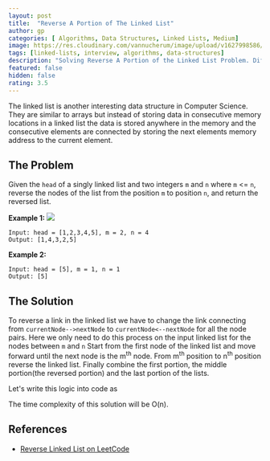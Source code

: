 ```yaml
---
layout: post
title:  "Reverse A Portion of The Linked List"
author: gp
categories: [ Algorithms, Data Structures, Linked Lists, Medium]
image: https://res.cloudinary.com/vannucherum/image/upload/v1627998586/vannucherum.com/posts/2021-08-07-reverse-a-portion-of-linked-list/reverse-linked-list-example_xvz9bg.jpg
tags: [linked-lists, interview, algorithms, data-structures]
description: "Solving Reverse A Portion of the Linked List Problem. Different approaches to solve the problem and their corresponding time and space complexities explained."
featured: false
hidden: false
rating: 3.5
---
```


The linked list is another interesting data structure in Computer Science. They are similar to arrays but instead of storing data in consecutive memory locations in a linked list the data is stored anywhere in the memory and the consecutive elements are connected by storing the next elements memory address to the current element.


## The Problem
Given the `head` of a singly linked list and two integers `m` and `n` where `m` <= `n`, reverse the nodes of the list from the position `m` to position `n`, and return the reversed list.
  

**Example 1:**
<img src="https://res.cloudinary.com/vannucherum/image/upload/v1627998586/vannucherum.com/posts/2021-08-07-reverse-a-portion-of-linked-list/reverse-linked-list-example_xvz9bg.jpg">
```
Input: head = [1,2,3,4,5], m = 2, n = 4
Output: [1,4,3,2,5]
```
**Example 2:**
```
Input: head = [5], m = 1, n = 1
Output: [5]
```
  
## The Solution

To reverse a link in the linked list we have to change the link connecting from `currentNode-->nextNode` to `currentNode<--nextNode` for all the node pairs.  Here we only need to do this process on the input linked list for the nodes between `m` and `n`
Start from the first node of the linked list and move forward until the next node is the m<sup>th</sup> node.
From m<sup>th</sup> position to n<sup>th</sup> position reverse the linked list.
Finally combine the first portion, the middle portion(the reversed portion) and the last portion of the lists.

Let's write this logic into code as
<script src="http://gist-it.appspot.com/https://github.com/vishnu-gp/algorithm-ds/blob/master/Excercises/LinkedLists/01_ReversePartOfLinkedList/Solution.js?slice=7:29"></script>

The time complexity of this solution will be O(n).

## References
-  <a target="_blank" href="https://leetcode.com/problems/reverse-linked-list-ii/">Reverse Linked List on LeetCode</a>